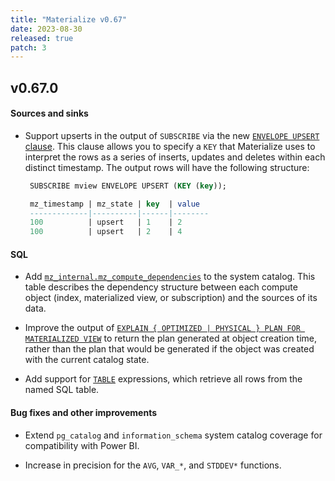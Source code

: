 ```yaml
---
title: "Materialize v0.67"
date: 2023-08-30
released: true
patch: 3
---
```


## v0.67.0

#### Sources and sinks

[//]: # "NOTE(morsapaes) This feature was released in v0.53 behind a feature
flag. The flag was raised in v0.67 for ENVELOPE UPSERT -— so mentioning it
here."

* Support upserts in the output of `SUBSCRIBE` via the new [`ENVELOPE UPSERT` clause](/sql/subscribe/#envelope-upsert).
  This clause allows you to specify a `KEY` that Materialize uses to interpret the
  rows as a series of inserts, updates and deletes within each distinct
  timestamp. The output rows will have the following structure:

  ```sql
   SUBSCRIBE mview ENVELOPE UPSERT (KEY (key));

   mz_timestamp | mz_state | key  | value
   -------------|----------|------|--------
   100          | upsert   | 1    | 2
   100          | upsert   | 2    | 4
  ```

#### SQL

* Add [`mz_internal.mz_compute_dependencies`](/sql/system-catalog/mz_internal/#mz_compute_dependencies)
  to the system catalog. This table describes the dependency structure between
  each compute object (index, materialized view, or subscription) and the
  sources of its data.

* Improve the output of [`EXPLAIN { OPTIMIZED | PHYSICAL } PLAN FOR MATERIALIZED VIEW`](/sql/explain-plan/)
  to return the plan generated at object creation time, rather than the plan that
  would be generated if the object was created with the current catalog state.

* Add support for [`TABLE`](/sql/table) expressions, which retrieve all rows
  from the named SQL table.

#### Bug fixes and other improvements

* Extend `pg_catalog` and `information_schema` system catalog coverage for
  compatibility with Power BI.

* Increase in precision for the `AVG`, `VAR_*`, and `STDDEV*` functions.
